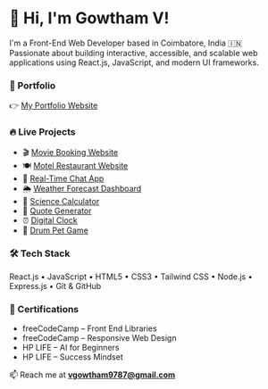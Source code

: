 # 👋 Hi, I'm Gowtham V!

I'm a Front-End Web Developer based in Coimbatore, India 🇮🇳  
Passionate about building interactive, accessible, and scalable web applications using React.js, JavaScript, and modern UI frameworks.

### 💼 Portfolio  
👉 [My Portfolio Website](https://gowtham-v-portfolio.netlify.app)

### 🔥 Live Projects
- 🎬 [Movie Booking Website](https://moviebookingwebsites25.netlify.app)
- 🍽️ [Motel Restaurant Website](https://motel-restaurant.netlify.app)
- 💬 [Real-Time Chat App](https://chat-frontend-q34x.onrender.com)
- 🌦️ [Weather Forecast Dashboard](https://weather-boardcast.netlify.app)
- 🧪 [Science Calculator](https://science-calci.netlify.app)
- 🧘 [Quote Generator](https://quote-zen.netlify.app)
- ⏰ [Digital Clock](https://digital-modern-clock.netlify.app)
- 🥁 [Drum Pet Game](https://drum-pet.netlify.app)

### 🛠️ Tech Stack
React.js • JavaScript • HTML5 • CSS3 • Tailwind CSS • Node.js • Express.js • Git & GitHub

### 📜 Certifications
- freeCodeCamp – Front End Libraries
- freeCodeCamp – Responsive Web Design
- HP LIFE – AI for Beginners
- HP LIFE – Success Mindset

📫 Reach me at **vgowtham9787@gmail.com**
